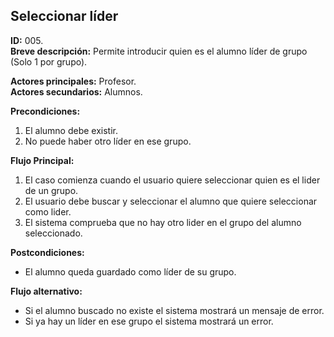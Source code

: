 ## Seleccionar líder

**ID:** 005.  
**Breve descripción:** Permite introducir quien es el alumno líder de grupo (Solo 1 por grupo).

**Actores principales:** Profesor.  
**Actores secundarios:** Alumnos.

**Precondiciones:**

1. El alumno debe existir.
2. No puede haber otro líder en ese grupo.

**Flujo Principal:**

1. El caso comienza cuando el usuario quiere seleccionar quien es el lider de un grupo.
2. El usuario debe buscar y seleccionar el alumno que quiere seleccionar como lider.
3. El sistema comprueba que no hay otro lider en el grupo del alumno seleccionado.

**Postcondiciones:**

* El alumno queda guardado como líder de su grupo.

**Flujo alternativo:**

* Si el alumno buscado no existe el sistema mostrará un mensaje de error.
* Si ya hay un líder en ese grupo el sistema mostrará un error.

